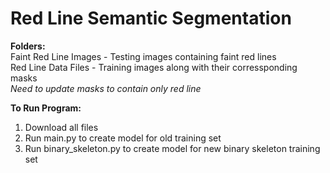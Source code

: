 # Red Line Semantic Segmentation

**Folders:** \
Faint Red Line Images - Testing images containing faint red lines \
Red Line Data Files - Training images along with their corressponding masks \
*Need to update masks to contain only red line*

**To Run Program:**
1. Download all files
2. Run main.py to create model for old training set
3. Run binary_skeleton.py to create model for new binary skeleton training set



